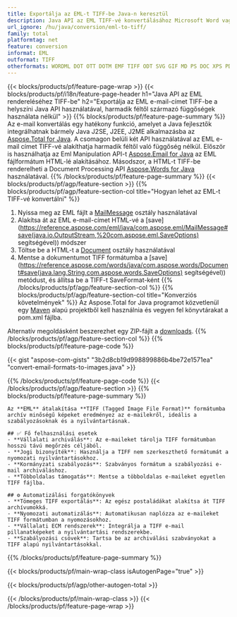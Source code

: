 ```yaml
---
title: Exportálja az EML-t TIFF-be Java-n keresztül
description: Java API az EML TIFF-vé konvertálásához Microsoft Word vagy Outlook használata nélkül
url_ignore: /hu/java/conversion/eml-to-tiff/
family: total
platformtag: net
feature: conversion
informat: EML
outformat: TIFF
otherformats: WORDML DOT OTT DOTM EMF TIFF ODT SVG GIF MD PS DOC XPS PDF EPUB FLATOPC DOCX JPEG DOTX PNG TEXT RTF PCL DOCM
---
```

{{< blocks/products/pf/feature-page-wrap >}}
{{< blocks/products/pf/i18n/feature-page-header h1="Java API az EML rendereléséhez TIFF-be" h2="Exportálja az EML e-mail-címet TIFF-be a helyszíni Java API használatával, harmadik féltől származó függőségek használata nélkül" >}}
{{% blocks/products/pf/feature-page-summary %}}
Az e-mail konvertálás egy hatékony funkció, amelyet a Java fejlesztők integrálhatnak bármely Java J2SE, J2EE, J2ME alkalmazásba az [Aspose.Total for Java](https://products.aspose.com/total/java/). A csomagon belüli két API használatával az EML e-mail címet TIFF-vé alakíthatja harmadik féltől való függőség nélkül. Először is használhatja az Eml Manipulation API-t [Aspose.Email for Java](https://products.aspose.com/email/java/) az EML fájlformátum HTML-lé alakításához. Másodszor, a HTML-t TIFF-be renderelheti a Document Processing API [Aspose.Words for Java](https://products.aspose.com/words/java/) használatával.
{{% /blocks/products/pf/feature-page-summary  %}}
{{< blocks/products/pf/agp/feature-section >}}
{{% blocks/products/pf/agp/feature-section-col title="Hogyan lehet az EML-t TIFF-vé konvertálni" %}}
1. Nyissa meg az EML fájlt a [MailMessage](https://reference.aspose.com/eml/java/com.aspose.eml/mailmessage) osztály használatával
2. Alakítsa át az EML e-mail-címet HTML-vé a [save](https://reference.aspose.com/eml/java/com.aspose.eml/MailMessage#save(java.io.OutputStream,%20com.aspose.eml.SaveOptions) segítségével)) módszer
3. Töltse be a HTML-t a [Document](https://reference.aspose.com/words/java/com.aspose.words/Document) osztály használatával
4. Mentse a dokumentumot TIFF formátumba a [save](https://reference.aspose.com/words/java/com.aspose.words/Document#save(java.lang.String,com.aspose.words.SaveOptions) segítségével)) metódust, és állítsa be a TIFF-t SaveFormat-ként
{{% /blocks/products/pf/agp/feature-section-col %}}
{{% blocks/products/pf/agp/feature-section-col title="Konverziós követelmények" %}}
Az Aspose.Total for Java programot közvetlenül egy [Maven](https://releases.aspose.com/total/java/) alapú projektből kell használnia és vegyen fel könyvtárakat a pom.xml fájlba.

Alternatív megoldásként beszerezhet egy ZIP-fájlt a [downloads](https://releases.aspose.com/total/java).
{{% /blocks/products/pf/agp/feature-section-col %}}
{{% blocks/products/pf/feature-page-code %}}
{{< gist "aspose-com-gists" "3b2d8cb19d998899886b4be72e1571ea" "convert-email-formats-to-images.java" >}}
{{% /blocks/products/pf/feature-page-code %}}
{{< /blocks/products/pf/agp/feature-section >}}
{{% blocks/products/pf/feature-page-summary %}}
```
Az **EML** átalakítása **TIFF (Tagged Image File Format)** formátumba archív minőségű képeket eredményez az e-mailekről, ideális a szabályozásoknak és a nyilvántartásnak.

## ✅ Fő felhasználási esetek
- **Vállalati archiválás**: Az e-maileket tárolja TIFF formátumban hosszú távú megőrzés céljából.
- **Jogi bizonyíték**: Használja a TIFF nem szerkeszthető formátumát a nyomozati nyilvántartásokhoz.
- **Kormányzati szabályozás**: Szabványos formátum a szabályozási e-mail archiváláshoz.
- **Többoldalas támogatás**: Mentse a többoldalas e-maileket egyetlen TIFF fájlba.

## ⚙️ Automatizálási forgatókönyvek
- **Tömeges TIFF exportálás**: Az egész postaládákat alakítsa át TIFF archívumokká.
- **Nyomozati automatizálás**: Automatikusan naplózza az e-maileket TIFF formátumban a nyomozásokhoz.
- **Vállalati ECM rendszerek**: Integrálja a TIFF e-mail pillanatképeket a nyilvántartási rendszerekbe.
- **Szabályozási csövek**: Tartsa be az archiválási szabványokat a TIFF alapú nyilvántartásokkal.
```
{{% /blocks/products/pf/feature-page-summary %}}
{{< blocks/products/pf/main-wrap-class isAutogenPage="true" >}}

{{< blocks/products/pf/agp/other-autogen-total >}}

{{< /blocks/products/pf/main-wrap-class >}}
{{< /blocks/products/pf/feature-page-wrap >}}